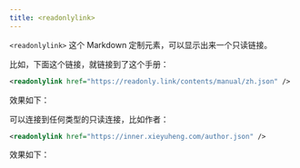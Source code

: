 ```yaml
---
title: <readonlylink>
---
```


`<readonlylink>` 这个 Markdown 定制元素，可以显示出来一个只读链接。

比如，下面这个链接，就链接到了这个手册：

```xml
<readonlylink href="https://readonly.link/contents/manual/zh.json" />
```

效果如下：

<readonlylink href="https://readonly.link/contents/manual/zh.json" />

可以连接到任何类型的只读连接，比如作者：

```xml
<readonlylink href="https://inner.xieyuheng.com/author.json" />
```

效果如下：

<readonlylink href="https://inner.xieyuheng.com/author.json" />
